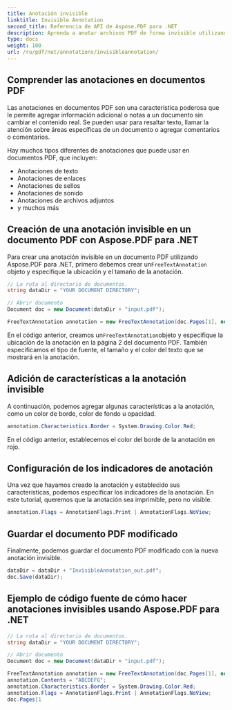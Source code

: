 ```yaml
---
title: Anotación invisible
linktitle: Invisible Annotation
second_title: Referencia de API de Aspose.PDF para .NET
description: Aprenda a anotar archivos PDF de forma invisible utilizando el código fuente de C# con Aspose.PDF para .NET. Guía paso por paso.
type: docs
weight: 100
url: /ru/pdf/net/annotations/invisibleannotation/
---
```

## Comprender las anotaciones en documentos PDF

Las anotaciones en documentos PDF son una característica poderosa que le permite agregar información adicional o notas a un documento sin cambiar el contenido real. Se pueden usar para resaltar texto, llamar la atención sobre áreas específicas de un documento o agregar comentarios o comentarios.

Hay muchos tipos diferentes de anotaciones que puede usar en documentos PDF, que incluyen:

- Anotaciones de texto
- Anotaciones de enlaces
- Anotaciones de sellos
- Anotaciones de sonido
- Anotaciones de archivos adjuntos
- y muchos más

## Creación de una anotación invisible en un documento PDF con Aspose.PDF para .NET

 Para crear una anotación invisible en un documento PDF utilizando Aspose.PDF para .NET, primero debemos crear un`FreeTextAnnotation` objeto y especifique la ubicación y el tamaño de la anotación.

```csharp
// La ruta al directorio de documentos.
string dataDir = "YOUR DOCUMENT DIRECTORY";

// Abrir documento
Document doc = new Document(dataDir + "input.pdf");

FreeTextAnnotation annotation = new FreeTextAnnotation(doc.Pages[1], new Aspose.Pdf.Rectangle(50, 600, 250, 650), new DefaultAppearance("Helvetica", 16, System.Drawing.Color.Red));
```

 En el código anterior, creamos un`FreeTextAnnotation`objeto y especifique la ubicación de la anotación en la página 2 del documento PDF. También especificamos el tipo de fuente, el tamaño y el color del texto que se mostrará en la anotación.

## Adición de características a la anotación invisible

A continuación, podemos agregar algunas características a la anotación, como un color de borde, color de fondo u opacidad.

```csharp
annotation.Characteristics.Border = System.Drawing.Color.Red;
```

En el código anterior, establecemos el color del borde de la anotación en rojo.

## Configuración de los indicadores de anotación

Una vez que hayamos creado la anotación y establecido sus características, podemos especificar los indicadores de la anotación. En este tutorial, queremos que la anotación sea imprimible, pero no visible.

```csharp
annotation.Flags = AnnotationFlags.Print | AnnotationFlags.NoView;
```

## Guardar el documento PDF modificado

Finalmente, podemos guardar el documento PDF modificado con la nueva anotación invisible.

```csharp
dataDir = dataDir + "InvisibleAnnotation_out.pdf";
doc.Save(dataDir);
```

## Ejemplo de código fuente de cómo hacer anotaciones invisibles usando Aspose.PDF para .NET

```csharp
// La ruta al directorio de documentos.
string dataDir = "YOUR DOCUMENT DIRECTORY";

// Abrir documento
Document doc = new Document(dataDir + "input.pdf");

FreeTextAnnotation annotation = new FreeTextAnnotation(doc.Pages[1], new Aspose.Pdf.Rectangle(50, 600, 250, 650), new DefaultAppearance("Helvetica", 16, System.Drawing.Color.Red));
annotation.Contents = "ABCDEFG";
annotation.Characteristics.Border = System.Drawing.Color.Red;
annotation.Flags = AnnotationFlags.Print | AnnotationFlags.NoView;
doc.Pages[1